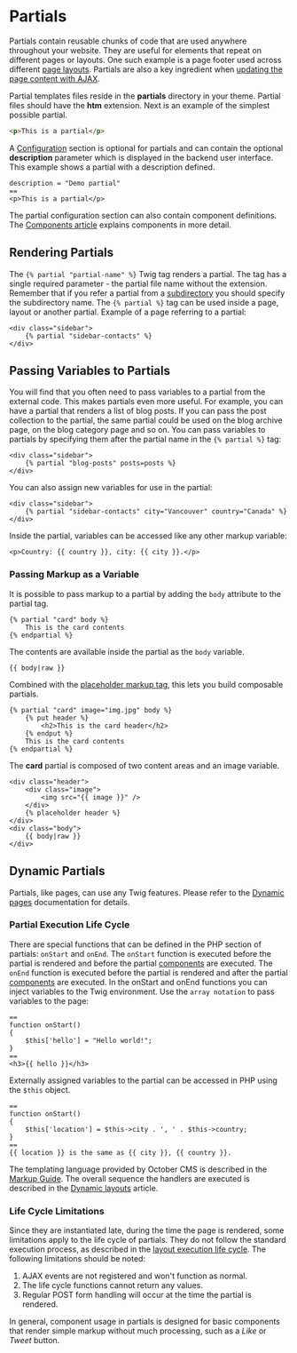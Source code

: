 # Partials

Partials contain reusable chunks of code that are used anywhere throughout your website. They are useful for elements that repeat on different pages or layouts. One such example is a page footer used across different [page layouts](layouts.md). Partials are also a key ingredient when [updating the page content with AJAX](../ajax/update-partials.md).

Partial templates files reside in the **partials** directory in your theme. Partial files should have the **htm** extension. Next is an example of the simplest possible partial.

```html
<p>This is a partial</p>
```

A [Configuration](themes.md#oc-configuration-section) section is optional for partials and can contain the optional **description** parameter which is displayed in the backend user interface. This example shows a partial with a description defined.

```twig
description = "Demo partial"
==
<p>This is a partial</p>
```

The partial configuration section can also contain component definitions. The [Components article](components.md) explains components in more detail.

## Rendering Partials

The `{% partial "partial-name" %}` Twig tag renders a partial. The tag has a single required parameter - the partial file name without the extension. Remember that if you refer a partial from a [subdirectory](themes.md#oc-subdirectories) you should specify the subdirectory name. The `{% partial %}` tag can be used inside a page, layout or another partial. Example of a page referring to a partial:

```twig
<div class="sidebar">
    {% partial "sidebar-contacts" %}
</div>
```

<a id="oc-passing-variables-to-partials"></a>
## Passing Variables to Partials

You will find that you often need to pass variables to a partial from the external code. This makes partials even more useful. For example, you can have a partial that renders a list of blog posts. If you can pass the post collection to the partial, the same partial could be used on the blog archive page, on the blog category page and so on. You can pass variables to partials by specifying them after the partial name in the `{% partial %}` tag:

```twig
<div class="sidebar">
    {% partial "blog-posts" posts=posts %}
</div>
```

You can also assign new variables for use in the partial:

```twig
<div class="sidebar">
    {% partial "sidebar-contacts" city="Vancouver" country="Canada" %}
</div>
```

Inside the partial, variables can be accessed like any other markup variable:

```twig
<p>Country: {{ country }}, city: {{ city }}.</p>
```

### Passing Markup as a Variable

It is possible to pass markup to a partial by adding the `body` attribute to the partial tag.

```twig
{% partial "card" body %}
    This is the card contents
{% endpartial %}
```

The contents are available inside the partial as the `body` variable.

```twig
{{ body|raw }}
```

Combined with the [placeholder markup tag](../markup/tag-placeholder.md), this lets you build composable partials.

```twig
{% partial "card" image="img.jpg" body %}
    {% put header %}
        <h2>This is the card header</h2>
    {% endput %}
    This is the card contents
{% endpartial %}
```

The **card** partial is composed of two content areas and an image variable.

```twig
<div class="header">
    <div class="image">
        <img src="{{ image }}" />
    </div>
    {% placeholder header %}
</div>
<div class="body">
    {{ body|raw }}
</div>
```

<a id="oc-dynamic-partials"></a>
## Dynamic Partials

Partials, like pages, can use any Twig features. Please refer to the [Dynamic pages](pages.md#oc-dynamic-pages) documentation for details.

### Partial Execution Life Cycle

There are special functions that can be defined in the PHP section of partials: `onStart` and `onEnd`. The `onStart` function is executed before the partial is rendered and before the partial [components](components.md) are executed. The `onEnd` function is executed before the partial is rendered and after the partial [components](components.md) are executed. In the onStart and onEnd functions you can inject variables to the Twig environment. Use the `array notation` to pass variables to the page:

```
==
function onStart()
{
    $this['hello'] = "Hello world!";
}
==
<h3>{{ hello }}</h3>
```

Externally assigned variables to the partial can be accessed in PHP using the `$this` object.

```
==
function onStart()
{
    $this['location'] = $this->city . ', ' . $this->country;
}
==
{{ location }} is the same as {{ city }}, {{ country }}.
```

The templating language provided by October CMS is described in the [Markup Guide](../markup.md). The overall sequence the handlers are executed is described in the [Dynamic layouts](layouts.md#oc-dynamic-layouts) article.

### Life Cycle Limitations

Since they are instantiated late, during the time the page is rendered, some limitations apply to the life cycle of partials. They do not follow the standard execution process, as described in the [layout execution life cycle](layouts.md#oc-dynamic-layouts). The following limitations should be noted:

1. AJAX events are not registered and won't function as normal.
1. The life cycle functions cannot return any values.
1. Regular POST form handling will occur at the time the partial is rendered.

In general, component usage in partials is designed for basic components that render simple markup without much processing, such as a *Like* or *Tweet* button.
